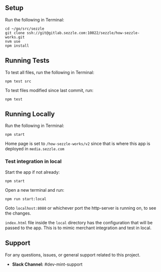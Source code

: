 ## Setup

Run the following in Terminal:

```
cd ~/go/src/sezzle
git clone ssh://git@gitlab.sezzle.com:10022/sezzle/how-sezzle-works.git
nvm use
npm install
```

## Running Tests

To test all files, run the following in Terminal:

```
npm test src
```

To test files modified since last commit, run:

```
npm test
```

## Running Locally

Run the following in Terminal:

```
npm start
```

Home page is set to `/how-sezzle-works/v2` since that is where this app is deployed in `media.sezzle.com`

### Test integration in local

Start the app if not already:

```
npm start
```

Open a new terminal and run:

```
npm run start:local
```

Goto `localhost:8080` or whichever port the http-server is running on, to see the changes. 

`index.html` file inside the `local` directory has the configuration that will be passed to the app. This is to mimic merchant integration and test in local.

## Support

For any questions, issues, or general support related to this project.

- **Slack Channel:** #dev-mint-support